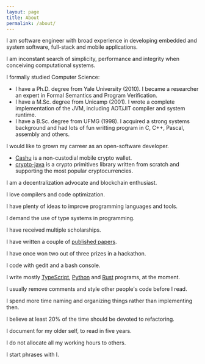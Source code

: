 ```yaml
---
layout: page
title: About
permalink: /about/
---
```


I am software engineer with broad experience in developing embedded and system software, full-stack and mobile applications.

I am inconstant search of simplicity, performance and integrity when conceiving computational systems.

I formally studied Computer Science:

* I have a Ph.D. degree from Yale University (2010). I became a researcher an expert in Formal Semantics and Program Verification.
* I have a M.Sc. degree from Unicamp (2001). I wrote a complete implementation of the JVM, including AOT/JIT compiler and system runtime.
* I have a B.Sc. degree from UFMG (1998). I acquired a strong systems background and had lots of fun writting program in C, C++, Pascal, assembly and others.

I would like to grown my carreer as an open-software developer.

* [Cashu](https://cachu.cc/) is a non-custodial mobile crypto wallet.
* [crypto-java](https://github.com/raugfer/crypto-java) is a crypto primitives library written from scratch and supporting the most popular cryptocurrencies.

I am a decentralization advocate and blockchain enthusiast.

I love compilers and code optimization.

I have plenty of ideas to improve programming languages and tools.

I demand the use of type systems in programming.

I have received multiple scholarships.

I have written a couple of [published papers](https://scholar.google.com.br/citations?user=IIpRq38AAAAJ).

I have once won two out of three prizes in a hackathon.

I code with gedit and a bash console.

I write mostly [TypeScript](https://www.typescriptlang.org/), [Python](https://www.python.org/) and [Rust](https://www.rust-lang.org/) programs, at the moment.

I usually remove comments and style other people's code before I read.

I spend more time naming and organizing things rather than implementing then.

I believe at least 20% of the time should be devoted to refactoring.

I document for my older self, to read in five years.

I do not allocate all my working hours to others.

I start phrases with I.
